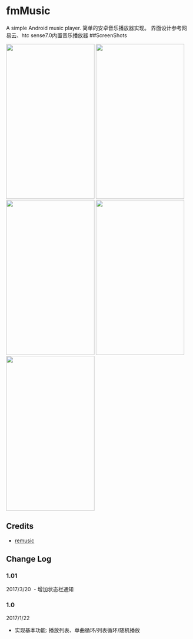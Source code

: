 # fmMusic
A simple Android music player. 
简单的安卓音乐播放器实现。
界面设计参考网易云、htc sense7.0内置音乐播放器
##ScreenShots
<div><img width="240" height="420" src="https://github.com/SteiensGate/fmMusic/raw/master/Screenshots/Screenshot_20170122-195609.png"/>
<img width="240" height="420" src="https://github.com/SteiensGate/fmMusic/raw/master/Screenshots/Screenshot_20170122-201037.png"/>
<img width="240" height="420" src="https://github.com/SteiensGate/fmMusic/raw/master/Screenshots/Screenshot_20170122-202052.png"/>
<img width="240" height="420" src="https://github.com/SteiensGate/fmMusic/raw/master/Screenshots/Screenshot_20170122-202115.png"/>
<img width="240" height="420" src="https://github.com/SteiensGate/fmMusic/raw/master/Screenshots/Screenshot_20170122-232426.png"/></div>

## Credits

 - [remusic](https://github.com/aa112901/remusic)

## Change Log

### 1.01
  2017/3/20
  - 增加状态栏通知
### 1.0 
  2017/1/22
  - 实现基本功能: 播放列表、单曲循环/列表循环/随机播放
